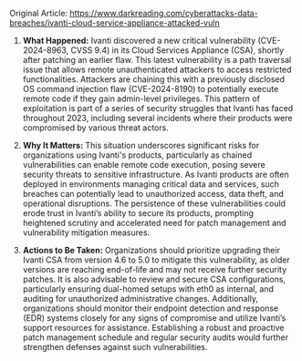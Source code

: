 Original Article: https://www.darkreading.com/cyberattacks-data-breaches/ivanti-cloud-service-appliance-attacked-vuln

1) **What Happened:**
Ivanti discovered a new critical vulnerability (CVE-2024-8963, CVSS 9.4) in its Cloud Services Appliance (CSA), shortly after patching an earlier flaw. This latest vulnerability is a path traversal issue that allows remote unauthenticated attackers to access restricted functionalities. Attackers are chaining this with a previously disclosed OS command injection flaw (CVE-2024-8190) to potentially execute remote code if they gain admin-level privileges. This pattern of exploitation is part of a series of security struggles that Ivanti has faced throughout 2023, including several incidents where their products were compromised by various threat actors.

2) **Why It Matters:**
This situation underscores significant risks for organizations using Ivanti's products, particularly as chained vulnerabilities can enable remote code execution, posing severe security threats to sensitive infrastructure. As Ivanti products are often deployed in environments managing critical data and services, such breaches can potentially lead to unauthorized access, data theft, and operational disruptions. The persistence of these vulnerabilities could erode trust in Ivanti’s ability to secure its products, prompting heightened scrutiny and accelerated need for patch management and vulnerability mitigation measures.

3) **Actions to Be Taken:**
Organizations should prioritize upgrading their Ivanti CSA from version 4.6 to 5.0 to mitigate this vulnerability, as older versions are reaching end-of-life and may not receive further security patches. It is also advisable to review and secure CSA configurations, particularly ensuring dual-homed setups with eth0 as internal, and auditing for unauthorized administrative changes. Additionally, organizations should monitor their endpoint detection and response (EDR) systems closely for any signs of compromise and utilize Ivanti’s support resources for assistance. Establishing a robust and proactive patch management schedule and regular security audits would further strengthen defenses against such vulnerabilities.